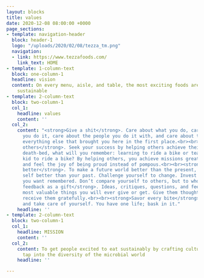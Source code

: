 ```yaml
---
layout: blocks
title: values
date: 2020-12-08 08:00:00 +0000
page_sections:
- template: navigation-header
  block: header-1
  logo: "/uploads/2020/02/08/tezza_tm.png"
  navigation:
  - link: https://www.tezzafoods.com/
    link_text: HOME
- template: 1-column-text
  block: one-column-1
  headline: vision
  content: On every menu, aisle, and table, the most exciting foods are also the most
    sustainable
- template: 2-column-text
  block: two-column-1
  col_1:
    headline: values
    content: ''
  col_2:
    content: "<strong>Give a shit</strong>. Care about what you do, care about how
      you do it, care about the people you do it with, and care about the planet and
      everything else that brought you here in the first place.<br><br><strong>Empower
      others</strong>. Seek your success by helping others achieve theirs. On your
      death-bed, what will you remember: learning to ride a bike or teaching your
      kid to ride a bike? By helping others, you achieve missions greater than yourself
      and feel the joy of being proud instead of pompous.<br><br><strong>Strive for
      better</strong>. To make a future world better than the present, make your present
      self better than your past. Challenge yourself to change. Invest in the person
      you want remembered. Don’t compare yourself to others, but to who you were yesterday.<br><br><strong>Treat
      feedback as a gift</strong>. Ideas, critiques, questions, and feelings are the
      most valuable things you will ever give or get. Give them thoughtfully, and
      receive them gratefully.<br><br><strong>Savor every bite</strong>. Have fun
      and take care of yourself. You have one life; bask in it."
    headline: ''
- template: 2-column-text
  block: two-column-1
  col_1:
    headline: MISSION
    content: ''
  col_2:
    content: To get people excited to eat sustainably by crafting cultured foods that
      tap into the diversity of the microbial world
    headline: ''

---
```

